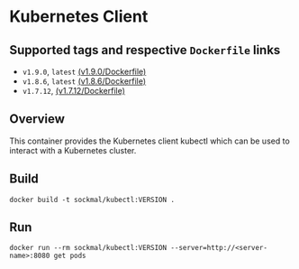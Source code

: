 # Kubernetes Client

## Supported tags and respective `Dockerfile` links
* `v1.9.0`, `latest`    [(v1.9.0/Dockerfile)](https://github.com/marandalucas/kubectl/blob/v1.9.0/Dockerfile)
* `v1.8.6`, `latest`    [(v1.8.6/Dockerfile)](https://github.com/marandalucas/kubectl/blob/v1.8.6/Dockerfile)
* `v1.7.12`,     [(v1.7.12/Dockerfile)](https://github.com/marandalucas/kubectl/blob/v1.7.12/Dockerfile)

## Overview
This container provides the Kubernetes client kubectl which can be used to interact with a Kubernetes cluster.

## Build
`docker build -t sockmal/kubectl:VERSION .`

## Run
`docker run --rm sockmal/kubectl:VERSION --server=http://<server-name>:8080 get pods`
